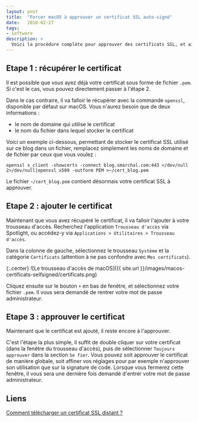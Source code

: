 ```yaml
---
layout: post
title:  "Forcer macOS à approuver un certificat SSL auto-signé"
date:   2018-02-27
tags:
- software
description: >
  Voici la procédure complète pour approuver des certificats SSL, et ainsi éviter de nombreux messages d'alerte sur macOS.
---
```


## Etape 1 : récupérer le certificat

Il est possible que vous ayez déjà votre certificat sous forme de fichier `.pem`. Si c'est le cas, vous pouvez directement passer à l'étape 2.

Dans le cas contraire, il va falloir le récupérer avec la commande `openssl`, disponible par défaut sur macOS. Vous n'aurez besoin que de deux informations :
- le nom de domaine qui utilise le certificat
- le nom du fichier dans lequel stocker le certificat

Voici un exemple ci-dessous, permettant de stocker le certificat SSL utilisé sur ce blog dans un fichier, remplacez simplement les noms de domaine et de fichier par ceux que vous voulez :

    openssl s_client -showcerts -connect blog.smarchal.com:443 </dev/null 2>/dev/null|openssl x509 -outform PEM >~/cert_blog.pem

Le fichier `~/cert_blog.pem` contient désormais votre certificat SSL à approuver.

## Etape 2 : ajouter le certificat

Maintenant que vous avez récupéré le certificat, il va falloir l'ajouter à votre trousseau d'accès. Recherchez l'application `Trousseau d'accès` via Spotlight, ou accédez-y via `Applications > Utilitaires > Trousseau d'accès`.

Dans la colonne de gauche, sélectionnez le trousseau `Système` et la catégorie `Certificats` (attention à ne pas confondre avec `Mes certificats`).

{:.center}
![Le trousseau d'accès de macOS]({{ site.url }}/images/macos-certificats-selfsigned/certificats.png)

Cliquez ensuite sur le bouton `+` en bas de fenêtre, et sélectionnez votre fichier `.pem`. Il vous sera demandé de rentrer votre mot de passe administrateur.

## Etape 3 : approuver le certificat

Maintenant que le certificat est ajouté, il reste encore à l'approuver.

C'est l'étape la plus simple, il suffit de double cliquer sur votre certificat (dans la fenêtre du trousseau d'accès), puis de sélectionner `Toujours approuver` dans la section `Se fier`. Vous pouvez soit approuver le certificat de manière globale, soit affiner vos réglages pour par exemple n'approuver son utilisation que sur la signature de code. Lorsque vous fermerez cette fenêtre, il vous sera une dernière fois demandé d'entrer votre mot de passe administrateur.

## Liens

[Comment télécharger un certificat SSL distant ?](https://superuser.com/a/641396/151249)
